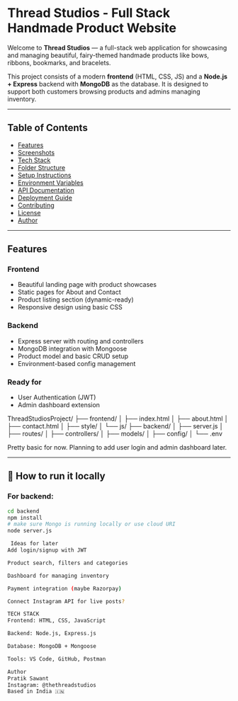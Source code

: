 #  Thread Studios - Full Stack Handmade Product Website

Welcome to **Thread Studios** — a full-stack web application for showcasing and managing beautiful, fairy-themed handmade products like bows, ribbons, bookmarks, and bracelets.

This project consists of a modern **frontend** (HTML, CSS, JS) and a **Node.js + Express** backend with **MongoDB** as the database. It is designed to support both customers browsing products and admins managing inventory.

---

## Table of Contents

- [Features](#features)
- [Screenshots](#screenshots)
- [Tech Stack](#tech-stack)
- [Folder Structure](#folder-structure)
- [Setup Instructions](#setup-instructions)
- [Environment Variables](#environment-variables)
- [API Documentation](#api-documentation)
- [Deployment Guide](#deployment-guide)
- [Contributing](#contributing)
- [License](#license)
- [Author](#author)

---

## Features

###  Frontend
- Beautiful landing page with product showcases
- Static pages for About and Contact
- Product listing section (dynamic-ready)
- Responsive design using basic CSS

###  Backend
- Express server with routing and controllers
- MongoDB integration with Mongoose
- Product model and basic CRUD setup
- Environment-based config management

###  Ready for
- User Authentication (JWT)
- Admin dashboard extension

ThreadStudiosProject/
├── frontend/
│ ├── index.html
│ ├── about.html
│ ├── contact.html
│ ├── style/
│ └── js/
├── backend/
│ ├── server.js
│ ├── routes/
│ ├── controllers/
│ ├── models/
│ ├── config/
│ └── .env


Pretty basic for now. Planning to add user login and admin dashboard later.

---

## 🚀 How to run it locally

### For backend:

```bash
cd backend
npm install
# make sure Mongo is running locally or use cloud URI
node server.js

 Ideas for later
Add login/signup with JWT

Product search, filters and categories

Dashboard for managing inventory

Payment integration (maybe Razorpay)

Connect Instagram API for live posts?

TECH STACK
Frontend: HTML, CSS, JavaScript

Backend: Node.js, Express.js

Database: MongoDB + Mongoose

Tools: VS Code, GitHub, Postman

Author
Pratik Sawant
Instagram: @thethreadstudios
Based in India 🇮🇳
